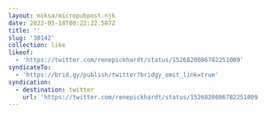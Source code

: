 ```yaml
---
layout: miksa/micropubpost.njk
date: 2022-05-18T08:22:22.587Z
title: ''
slug: '30142'
collection: like
likeof:
  - 'https://twitter.com/renepickhardt/status/1526820086782251009'
syndicateTo:
  - 'https://brid.gy/publish/twitter?bridgy_omit_link=true'
syndication:
  - destination: twitter
    url: 'https://twitter.com/renepickhardt/status/1526820086782251009'
---
```


